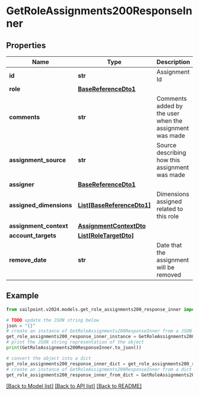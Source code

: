 # GetRoleAssignments200ResponseInner


## Properties

Name | Type | Description | Notes
------------ | ------------- | ------------- | -------------
**id** | **str** | Assignment Id | [optional] 
**role** | [**BaseReferenceDto1**](BaseReferenceDto1.md) |  | [optional] 
**comments** | **str** | Comments added by the user when the assignment was made | [optional] 
**assignment_source** | **str** | Source describing how this assignment was made | [optional] 
**assigner** | [**BaseReferenceDto1**](BaseReferenceDto1.md) |  | [optional] 
**assigned_dimensions** | [**List[BaseReferenceDto1]**](BaseReferenceDto1.md) | Dimensions assigned related to this role | [optional] 
**assignment_context** | [**AssignmentContextDto**](AssignmentContextDto.md) |  | [optional] 
**account_targets** | [**List[RoleTargetDto]**](RoleTargetDto.md) |  | [optional] 
**remove_date** | **str** | Date that the assignment will be removed | [optional] 

## Example

```python
from sailpoint.v2024.models.get_role_assignments200_response_inner import GetRoleAssignments200ResponseInner

# TODO update the JSON string below
json = "{}"
# create an instance of GetRoleAssignments200ResponseInner from a JSON string
get_role_assignments200_response_inner_instance = GetRoleAssignments200ResponseInner.from_json(json)
# print the JSON string representation of the object
print(GetRoleAssignments200ResponseInner.to_json())

# convert the object into a dict
get_role_assignments200_response_inner_dict = get_role_assignments200_response_inner_instance.to_dict()
# create an instance of GetRoleAssignments200ResponseInner from a dict
get_role_assignments200_response_inner_from_dict = GetRoleAssignments200ResponseInner.from_dict(get_role_assignments200_response_inner_dict)
```
[[Back to Model list]](../README.md#documentation-for-models) [[Back to API list]](../README.md#documentation-for-api-endpoints) [[Back to README]](../README.md)


